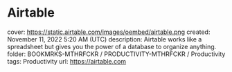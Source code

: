# Airtable

cover: https://static.airtable.com/images/oembed/airtable.png
created: November 11, 2022 5:20 AM (UTC)
description: Airtable works like a spreadsheet but gives you the power of a database to organize anything.
folder: BOOKMRKS-MTHRFCKR / PRODUCTIVITY-MTHRFCKR / Productivity
tags: Productivity
url: https://airtable.com